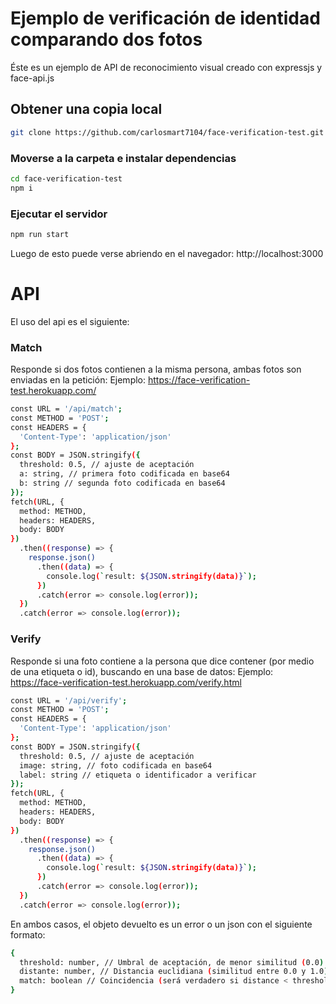 # Ejemplo de verificación de identidad comparando dos fotos

Éste es un ejemplo de API de reconocimiento visual creado con expressjs y face-api.js

## Obtener una copia local
``` bash
git clone https://github.com/carlosmart7104/face-verification-test.git
```

### Moverse a la carpeta e instalar dependencias
``` bash
cd face-verification-test
npm i
```

### Ejecutar el servidor
``` bash
npm run start
```
Luego de esto puede verse abriendo en el navegador: http://localhost:3000

# API
El uso del api es el siguiente:

### Match
Responde si dos fotos contienen a la misma persona, ambas fotos son enviadas en la petición:
Ejemplo: https://face-verification-test.herokuapp.com/
``` bash
const URL = '/api/match';
const METHOD = 'POST';
const HEADERS = {
  'Content-Type': 'application/json'
};
const BODY = JSON.stringify({
  threshold: 0.5, // ajuste de aceptación
  a: string, // primera foto codificada en base64
  b: string // segunda foto codificada en base64
});
fetch(URL, {
  method: METHOD,
  headers: HEADERS,
  body: BODY
})
  .then((response) => {
    response.json()
      .then((data) => {
        console.log(`result: ${JSON.stringify(data)}`);
      })
      .catch(error => console.log(error));
  })
  .catch(error => console.log(error));
```

### Verify
Responde si una foto contiene a la persona que dice contener (por medio de una etiqueta o id), buscando en una base de datos:
Ejemplo: https://face-verification-test.herokuapp.com/verify.html
``` bash
const URL = '/api/verify';
const METHOD = 'POST';
const HEADERS = {
  'Content-Type': 'application/json'
};
const BODY = JSON.stringify({
  threshold: 0.5, // ajuste de aceptación
  image: string, // foto codificada en base64
  label: string // etiqueta o identificador a verificar
});
fetch(URL, {
  method: METHOD,
  headers: HEADERS,
  body: BODY
})
  .then((response) => {
    response.json()
      .then((data) => {
        console.log(`result: ${JSON.stringify(data)}`);
      })
      .catch(error => console.log(error));
  })
  .catch(error => console.log(error));
```

En ambos casos, el objeto devuelto es un error o un json con el siguiente formato:
``` bash
{
  threshold: number, // Umbral de aceptación, de menor similitud (0.0) a mayor similitud (1.0)
  distante: number, // Distancia euclidiana (similitud entre 0.0 y 1.0)
  match: boolean // Coincidencia (será verdadero si distance < threshold, de lo contrario será falso)
}
```
